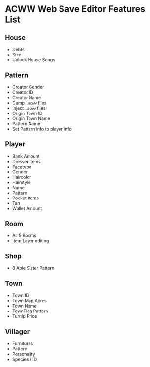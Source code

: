 # ACWW Web Save Editor Features List

## House
* Debts
* Size
* Unlock House Songs

## Pattern
* Creator Gender
* Creator ID
* Creator Name
* Dump `.acww` files
* Inject `.acww` files
* Origin Town ID
* Origin Town Name
* Pattern Name
* Set Pattern info to player info

## Player
* Bank Amount
* Dresser Items
* Facetype
* Gender
* Haircolor
* Hairstyle
* Name
* Pattern
* Pocket Items
* Tan
* Wallet Amount


## Room
* All 5 Rooms
* Item Layer editing

## Shop
* 8 Able Sister Pattern

## Town
* Town ID
* Town Map Acres
* Town Name
* TownFlag Pattern
* Turnip Price

## Villager
* Furnitures
* Pattern
* Personality
* Species / ID